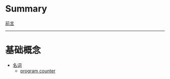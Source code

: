 # Summary

[前言](./README.md)

---

# 基础概念

- [名词](./basic/term.md)
  - [program counter](./basic/term/pc.md)
	

